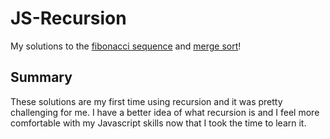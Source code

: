 # JS-Recursion

My solutions to the [fibonacci sequence](https://en.wikipedia.org/wiki/Fibonacci_sequence) and [merge sort](https://en.wikipedia.org/wiki/Merge_sort)!

## Summary

These solutions are my first time using recursion and it was pretty challenging for me. I have a better idea of what recursion is and I feel more comfortable with my Javascript skills now that I took the time to learn it.